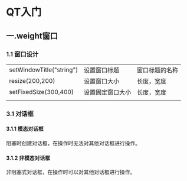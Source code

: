 # QT入门

## 一.weight窗口

### 1.1 窗口设计

|                          |                  |                |
| ------------------------ | ---------------- | -------------- |
| setWindowTitle("string") | 设置窗口标题     | 窗口标题的名称 |
| resize(200,200)          | 设置窗口大小     | 长度，宽度     |
| setFixedSize(300,400)    | 设置固定窗口大小 | 长度，宽度     |
|                          |                  |                |

### 3.1 对话框

#### 3.1.1 模态对话框

阻塞时创建对话框，在操作时无法对其他对话框进行操作。

#### 3.1.2 非模态对话框

非阻塞式对话框，在操作时可以对其他对话框进行操作。	
